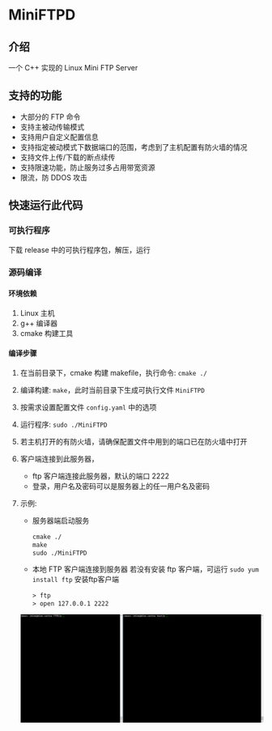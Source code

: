 # MiniFTPD

## 介绍

一个 C++ 实现的 Linux Mini FTP Server

## 支持的功能

- 大部分的 FTP 命令
- 支持主被动传输模式
- 支持用户自定义配置信息
- 支持指定被动模式下数据端口的范围，考虑到了主机配置有防火墙的情况
- 支持文件上传/下载的断点续传
- 支持限速功能，防止服务过多占用带宽资源
- 限流，防 DDOS 攻击

## 快速运行此代码

### 可执行程序

下载 release 中的可执行程序包，解压，运行

### 源码编译

#### 环境依赖

1. Linux 主机
2. g++ 编译器
3. cmake 构建工具

#### 编译步骤

1. 在当前目录下，cmake 构建 makefile，执行命令: `cmake ./`
2. 编译构建: `make`，此时当前目录下生成可执行文件 `MiniFTPD`
3. 按需求设置配置文件 `config.yaml` 中的选项
4. 运行程序: `sudo ./MiniFTPD`
5. 若主机打开的有防火墙，请确保配置文件中用到的端口已在防火墙中打开
6. 客户端连接到此服务器，
    - ftp 客户端连接此服务器，默认的端口 2222
    - 登录，用户名及密码可以是服务器上的任一用户名及密码

7. 示例:
    - 服务器端启动服务

        ```plain
        cmake ./
        make
        sudo ./MiniFTPD
        ```

    - 本地 FTP 客户端连接到服务器
        若没有安装 ftp 客户端，可运行 `sudo yum install ftp` 安装ftp客户端

        ```plain
        > ftp
        > open 127.0.0.1 2222
        ```

    ![示例](image/screen_shot.gif)
